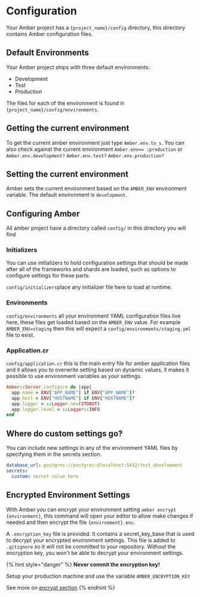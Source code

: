 # Configuration

Your Amber project has a `{project_name}/config` directory, this directory contains Amber configuration files.

## Default Environments

Your Amber project ships with three default environments:

* Development 
* Test
* Production 

The files for each of the environment is found in `{project_name}/config/environments`.

## Getting the current environment

To get the current amber environment just type `Amber.env.to_s`. You can also check against the current environment `Amber.env== :production` or `Amber.env.development?` `Amber.env.test?` `Amber.env.production?`

## Setting the current environment

Amber sets the current environment based on the `AMBER_ENV` environment variable. The default environment is `development`.

## Configuring Amber

All amber project have a directory called `config/` in this directory you will find

### Initializers

You can use initializers to hold configuration settings that should be made after all of the frameworks and shards are loaded, such as options to configure settings for these parts.

`config/initializers`place any initializer file here to load at runtime.

### Environments

`config/environments` all your environment YAML configuration files live here, these files get loaded based on the `AMBER_ENV` value. For example `AMBER_ENV=staging` then this will expect a `config/environments/staging.yml` file to exist.

### Application.cr

`config/application.cr` this is the main entry file for amber application files and it allows you to overwrite setting based on dynamic values, it makes it possible to use environment variables as your settings.

```ruby
Amber::Server.configure do |app|
  app.name = ENV["APP_NAME"] if ENV["APP_NAME"]?
  app.host = ENV["HOSTNAME"] if ENV["HOSTNAME"]?
  app.logger = ::Logger.new(STDOUT)
  app.logger.level = ::Logger::INFO
end
```

## Where do custom settings go?

You can include new settings in any of the environment YAML files by specifying them in the secrets section.

```yaml
database_url: postgres://postgres:@localhost:5432/test_development
secrets: 
  custom: secret value here
```

## Encrypted Environment Settings

With Amber you can encrypt your environment setting `amber encrypt {environment}`, this command will open your editor to allow make changes if needed and then encrypt the file `{environment}.enc`.

A `.encryption_key` file is provided. It contains a secret\_key\_base that is used to decrypt your encrypted environment settings. This file is added to `.gitignore` so it will not be committed to your repository. Without the encryption key, you won't be able to decrypt your environment settings.

{% hint style="danger" %}
**Never commit the encryption key!**

Setup your production machine and use the variable `AMBER_ENCRYPTION_KEY`

See more on [encrypt section](../cli/encrypt.md)
{% endhint %}



